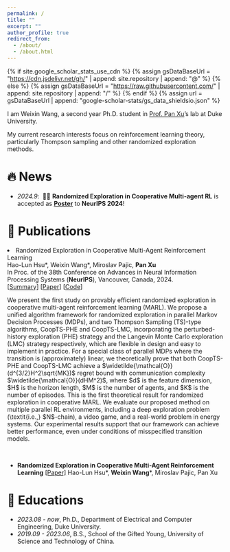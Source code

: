 ```yaml
---
permalink: /
title: ""
excerpt: ""
author_profile: true
redirect_from: 
  - /about/
  - /about.html
---
```


{% if site.google_scholar_stats_use_cdn %}
{% assign gsDataBaseUrl = "https://cdn.jsdelivr.net/gh/" | append: site.repository | append: "@" %}
{% else %}
{% assign gsDataBaseUrl = "https://raw.githubusercontent.com/" | append: site.repository | append: "/" %}
{% endif %}
{% assign url = gsDataBaseUrl | append: "google-scholar-stats/gs_data_shieldsio.json" %}

<span class='anchor' id='about-me'></span>

I am Weixin Wang, a second year Ph.D. student in [Prof. Pan Xu](https://panxulab.github.io/)’s lab at Duke University. 

My current research interests focus on reinforcement learning theory, particularly Thompson sampling and other randomized exploration methods.

<!-- I have published more than 100 papers at the top international AI conferences with total <a href='https://scholar.google.com/citations?user=DhtAFkwAAAAJ'>google scholar citations <strong><span id='total_cit'>260000+</span></strong></a> (You can also use google scholar badge <a href='https://scholar.google.com/citations?user=DhtAFkwAAAAJ'><img src="https://img.shields.io/endpoint?url={{ url | url_encode }}&logo=Google%20Scholar&labelColor=f6f6f6&color=9cf&style=flat&label=citations"></a>). -->


# 🔥 News
- *2024.9*: &nbsp;🎉🎉 **Randomized Exploration in Cooperative Multi-agent RL** is accepted as [**Poster**](https://nips.cc/virtual/2024/poster/96449) to **NeurIPS 2024**!
<!-- - *2022.02*: &nbsp;🎉🎉 Lorem ipsum dolor sit amet, consectetur adipiscing elit. Vivamus ornare aliquet ipsum, ac tempus justo dapibus sit amet.  -->

# 📝 Publications 

<!-- <div class='paper-box'><div class='paper-box-image'><div><div class="badge">CVPR 2016</div><img src='images/500x300.png' alt="sym" width="100%"></div></div> -->
<!-- <div class='paper-box-text' markdown="1"> -->

<li><span class="paper-title">Randomized Exploration in Cooperative Multi-Agent Reinforcement Learning</span> <br>
  Hao-Lun Hsu*, Weixin Wang*, Miroslav Pajic, <b>Pan Xu</b><br>
  <span class="publisher">In Proc. of the 38th Conference on Advances in Neural Information Processing Systems (<b>NeurIPS</b>), Vancouver, Canada, 2024.</span><br>
  [<a data-toggle="collapse" href="#hsu2024randomized-abstract" class="my_details">Summary</a>] [<a href="https://arxiv.org/abs/2404.10728">Paper</a>] [<a href="https://github.com/panxulab/MARL-CoopTS">Code</a>] 
<div>
  <p id="hsu2024randomized-abstract" class="abstract collapse">We present the first study on provably efficient randomized exploration in cooperative multi-agent reinforcement learning (MARL). We propose a unified algorithm framework for randomized exploration in parallel Markov Decision Processes (MDPs), and two Thompson Sampling (TS)-type algorithms, CoopTS-PHE and CoopTS-LMC, incorporating the perturbed-history exploration (PHE) strategy and the Langevin Monte Carlo exploration (LMC) strategy respectively, which are flexible in design and easy to implement in practice. For a special class of parallel MDPs where the transition is (approximately) linear, we theoretically prove that both CoopTS-PHE and CoopTS-LMC achieve a $\widetilde{\mathcal{O}}(d^{3/2}H^2\sqrt{MK})$ regret bound with communication complexity $\widetilde{\mathcal{O}}(dHM^2)$, where $d$ is the feature dimension, $H$ is the horizon length, $M$ is the number of agents, and $K$ is the number of episodes. This is the first theoretical result for randomized exploration in cooperative MARL. We evaluate our proposed method on multiple parallel RL environments, including a deep exploration problem (\textit{i.e.,} $N$-chain), a video game, and a real-world problem in energy systems. Our experimental results  support that our framework can achieve better performance, even under conditions of misspecified transition models. 
  </p>
</div>
</li><br>

- **Randomized Exploration in Cooperative Multi-Agent Reinforcement Learning** [[Paper]](https://arxiv.org/abs/2404.10728) Hao-Lun Hsu*, **Weixin Wang***, Miroslav Pajic, Pan Xu

<!-- [Deep Residual Learning for Image Recognition](https://openaccess.thecvf.com/content_cvpr_2016/papers/He_Deep_Residual_Learning_CVPR_2016_paper.pdf) -->

<!-- **Kaiming He**, Xiangyu Zhang, Shaoqing Ren, Jian Sun -->

<!-- [**Project**](https://scholar.google.com/citations?view_op=view_citation&hl=zh-CN&user=DhtAFkwAAAAJ&citation_for_view=DhtAFkwAAAAJ:ALROH1vI_8AC) <strong><span class='show_paper_citations' --> <!--<!--<!-<!-- data='DhtAFkwAAAAJ:ALROH1vI_8AC'></span></strong> -->
<!-- - Lorem ipsum dolor sit amet, consectetur adipiscing elit. Vivamus ornare aliquet ipsum, ac tempus justo dapibus sit amet. -->
<!-- </div> -->
<!-- </div> -->

<!-- - [Lorem ipsum dolor sit amet, consectetur adipiscing elit. Vivamus ornare aliquet ipsum, ac tempus justo dapibus sit amet](https://github.com), A, B, C, **CVPR 2020** -->

<!-- # 🎖 Honors and Awards -->
<!-- - *2021.10* Lorem ipsum dolor sit amet, consectetur adipiscing elit. Vivamus ornare aliquet ipsum, ac tempus justo dapibus sit amet. -->
<!-- - *2021.09* Lorem ipsum dolor sit amet, consectetur adipiscing elit. Vivamus ornare aliquet ipsum, ac tempus justo dapibus sit amet. -->

# 📖 Educations
- *2023.08 - now*, Ph.D., Department of Electrical and Computer Engineering, Duke University. 
- *2019.09 - 2023.06*, B.S., School of the Gifted Young, University of Science and Technology of China.

<!-- # 💬 Invited Talks -->
<!-- - *2021.06*, Lorem ipsum dolor sit amet, consectetur adipiscing elit. Vivamus ornare aliquet ipsum, ac tempus justo dapibus sit amet. -->
<!-- - *2021.03*, Lorem ipsum dolor sit amet, consectetur adipiscing elit. Vivamus ornare aliquet ipsum, ac tempus justo dapibus sit amet.  \| [\[video\]](https://github.com/) -->

<!-- # 💻 Internships -->
<!-- - *2019.05 - 2020.02*, [Lorem](https://github.com/), China. -->
